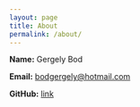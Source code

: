 ```yaml
---
layout: page
title: About
permalink: /about/
---
```



**Name:** Gergely Bod

**Email:**  bodgergely@hotmail.com

**GitHub:** [link](https://github.com/bodgergely)

